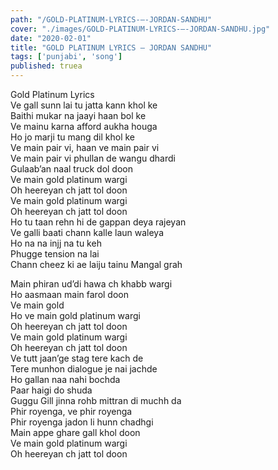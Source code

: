 ```yaml
---
path: "/GOLD-PLATINUM-LYRICS-–-JORDAN-SANDHU"
cover: "./images/GOLD-PLATINUM-LYRICS-–-JORDAN-SANDHU.jpg"
date: "2020-02-01"
title: "GOLD PLATINUM LYRICS – JORDAN SANDHU"
tags: ['punjabi', 'song']
published: truea
---
```

  
Gold Platinum Lyrics  
Ve gall sunn lai tu jatta kann khol ke  
Baithi mukar na jaayi haan bol ke  
Ve mainu karna afford aukha houga  
Ho jo marji tu mang dil khol ke  
Ve main pair vi, haan ve main pair vi  
Ve main pair vi phullan de wangu dhardi  
Gulaab’an naal truck dol doon  
Ve main gold platinum wargi  
Oh heereyan ch jatt tol doon  
Ve main gold platinum wargi  
Oh heereyan ch jatt tol doon  
Ho tu taan rehn hi de gappan deya rajeyan  
Ve galli baati chann kalle laun waleya  
Ho na na injj na tu keh  
Phugge tension na lai  
Chann cheez ki ae laiju tainu Mangal grah  
  
  
  
  
  
  
Main phiran ud’di hawa ch khabb wargi  
Ho aasmaan main farol doon  
Ve main gold  
Ho ve main gold platinum wargi  
Oh heereyan ch jatt tol doon  
Ve main gold platinum wargi  
Oh heereyan ch jatt tol doon  
Ve tutt jaan’ge stag tere kach de  
Tere munhon dialogue je nai jachde  
Ho gallan naa nahi bochda  
Paar haigi do shuda  
Guggu Gill jinna rohb mittran di muchh da  
Phir royenga, ve phir royenga  
Phir royenga jadon li hunn chadhgi  
Main appe ghare gall khol doon  
Ve main gold platinum wargi  
Oh heereyan ch jatt tol doon  
